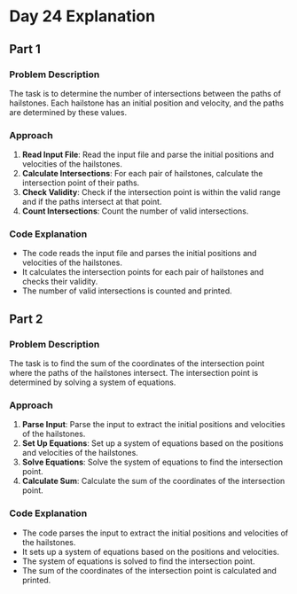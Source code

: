 # Day 24 Explanation

## Part 1

### Problem Description
The task is to determine the number of intersections between the paths of hailstones. Each hailstone has an initial position and velocity, and the paths are determined by these values.

### Approach
1. **Read Input File**: Read the input file and parse the initial positions and velocities of the hailstones.
2. **Calculate Intersections**: For each pair of hailstones, calculate the intersection point of their paths.
3. **Check Validity**: Check if the intersection point is within the valid range and if the paths intersect at that point.
4. **Count Intersections**: Count the number of valid intersections.

### Code Explanation
- The code reads the input file and parses the initial positions and velocities of the hailstones.
- It calculates the intersection points for each pair of hailstones and checks their validity.
- The number of valid intersections is counted and printed.

## Part 2

### Problem Description
The task is to find the sum of the coordinates of the intersection point where the paths of the hailstones intersect. The intersection point is determined by solving a system of equations.

### Approach
1. **Parse Input**: Parse the input to extract the initial positions and velocities of the hailstones.
2. **Set Up Equations**: Set up a system of equations based on the positions and velocities of the hailstones.
3. **Solve Equations**: Solve the system of equations to find the intersection point.
4. **Calculate Sum**: Calculate the sum of the coordinates of the intersection point.

### Code Explanation
- The code parses the input to extract the initial positions and velocities of the hailstones.
- It sets up a system of equations based on the positions and velocities.
- The system of equations is solved to find the intersection point.
- The sum of the coordinates of the intersection point is calculated and printed.

